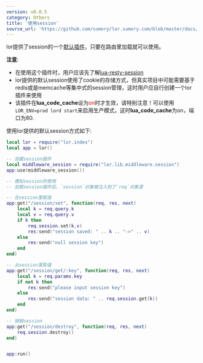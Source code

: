 ```yaml
---
version: v0.0.5
category: Others
title: '使用session'
source_url: 'https://github.com/sumory/lor.sumory.com/blob/master/docs/other/session-usage.md'
---
```


lor提供了session的一个[默认插件](https://github.com/sumory/lor/blob/master/lor/lib/middleware/session.lua)，只要在路由里加载就可以使用。

**注意**: 

- 在使用这个插件时，用户应该先了解[lua-resty-session](https://github.com/bungle/lua-resty-session)
- lor提供的默认session使用了cookie的存储方式，但真实项目中可能需要基于redis或是memcache等集中式的session管理，这时用户应自行创建一个lor插件来使用
- 该插件在**lua\_code_cache**设为<font color=red>on</font>时才生效，请特别注意！可以使用`LOR_ENV=prod lord start`来启用生产模式，这时**lua\_code_cache**为on，端口为80.


使用lor提供的默认session方式如下:

```lua
local lor = require("lor.index")
local app = lor()

-- 加载session插件
local middleware_session = require("lor.lib.middleware.session")
app:use(middleware_session())

-- 模拟session的使用
-- 加载session插件后，`session`对象被注入到了`req`对象里

-- 在session里赋值
app:get("/session/set", function(req, res, next)
    local k = req.query.k
    local v = req.query.v
    if k then
        req.session.set(k,v)
        res:send("session saved: " .. k .. "->" .. v)
    else
        res:send("null session key")
    end
end)

-- 从session里取值
app:get("/session/get/:key", function(req, res, next)
    local k = req.params.key
    if not k then
        res:send("please input session key")
    else
        res:send("session data: " .. req.session.get(k))
    end
end)

-- 销毁session
app:get("/session/destroy", function(req, res, next)
    req.session.destroy()
end)


app:run()
```
